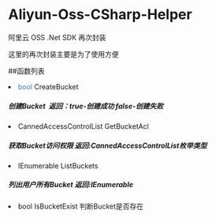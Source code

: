# Aliyun-Oss-CSharp-Helper

阿里云 OSS .Net SDK 再次封装

这里的再次封装主要是为了使用方便

##函数列表
<li><font color="#4181c3">bool</font> CreateBucket</li>
<h5>创建Bucket&nbsp;&nbsp;<em>返回：</em>true-创建成功 false-创建失败</h5>
<li>CannedAccessControlList GetBucketAcl</li>
<h5>获取Bucket访问权限 返回:CannedAccessControlList枚举类型</h5>
<li>IEnumerable<Bucket> ListBuckets</li>
  <h5>列出用户所有Bucket 返回:IEnumerable<Bucket></h5>
    <li>bool IsBucketExist 判断Bucket是否存在</li>

